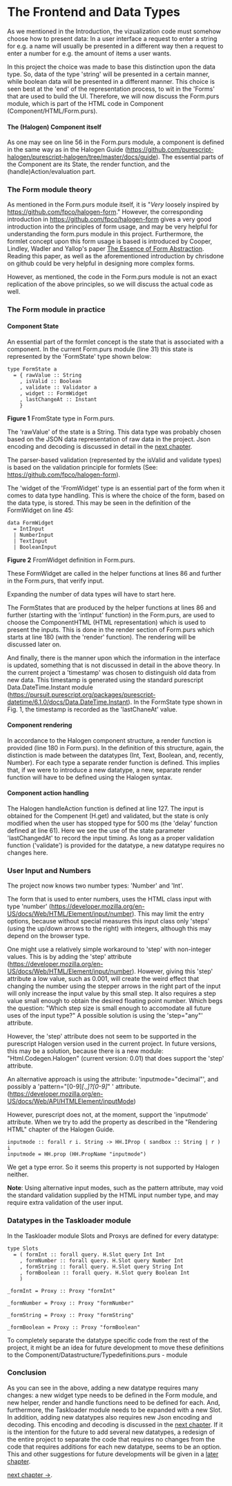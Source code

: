 # The Frontend and Data Types
As we mentioned in the Introduction, the vizualization code must somehow choose how to present data: In a user interface a request to enter a string for e.g. a name will usually be presented in a different way then a request to enter a number for e.g. the amount of items a user wants.

In this project the choice was made to base this distinction upon the data type. So, data of the type 'string' will be presented in a certain manner, while boolean data will be presented in a different manner. This choice is seen best at the 'end' of the representation process, to wit in the 'Forms' that are used to build the UI. Therefore, we will now discuss the Form.purs module, which is part of the HTML code in Component (Component/HTML/Form.purs).

#### The (Halogen) Component itself
As one may see on line 56 in the Form.purs module, a component is defined in the same way as in the Halogen Guide (https://github.com/purescript-halogen/purescript-halogen/tree/master/docs/guide).
The essential parts of the Component are its State, the render function, and the (handle)Action/evaluation part.

### The Form module theory
As mentioned in the Form.purs module itself, it is "*Very* loosely inspired by
https://github.com/fpco/halogen-form." However, the corresponding introduction in https://github.com/fpco/halogen-form gives a very good introduction into the principles of form usage, and may be very helpful for understanding the form.purs module in this project. Furthermore, the formlet concept upon this form usage is based is introduced by Cooper, Lindley, Wadler and Yallop's paper [The Essence of Form Abstraction](http://homepages.inf.ed.ac.uk/slindley/papers/formlets-essence.pdf). Reading this paper, as well as the aforementioned introduction by chrisdone on github could be very helpful in designing more complex forms. 

However, as mentioned, the code in the Form.purs module is not an exact replication of the above principles, so we will discuss the actual code as well.


### The Form module in practice
#### Component State
An essential part of the formlet concept is the state that is associated with a component. In the current Form.purs module (line 31) this state is represented by the 'FormState' type shown below:

```
type FormState a
  = { rawValue :: String
    , isValid :: Boolean
    , validate :: Validator a
    , widget :: FormWidget
    , lastChangeAt :: Instant
    }
```
**Figure 1**  FromState type in Form.purs.

The 'rawValue' of the state is a String. This data type was probably chosen based on the JSON data representation of raw data in the project. Json encoding and decoding is discussed in detail in the [next chapter](./JsonEncoding.md).

The parser-based validation (represented by the isValid and validate types) is based on the validation principle for formlets (See: https://github.com/fpco/halogen-form).

The 'widget of the 'FromWidget' type is an essential part of the form when it comes to data type handling. This is where the choice of the form, based on the data type, is stored. This may be seen in the definition of the FormWidget on line 45:
```
data FormWidget
  = IntInput
  | NumberInput
  | TextInput
  | BooleanInput
```
**Figure 2**  FromWidget definition in Form.purs.

These FormWidget are called in the helper functions at lines 86 and further in the Form.purs, that verify input.

Expanding the number of data types will have to start here.

The FormStates that are produced by the helper functions at lines 86 and further (starting with the 'intInput' function) in the Form.purs, are used to choose the ComponentHTML (HTML representation) which is used to present the inputs. This is done in the render section of Form.purs which starts at line 180 (with the 'render' function). The rendering will be discussed later on.


And finally, there is the manner upon which the information in the interface is updated, something that is not discussed in detail in the above theory. In the current project a 'timestamp' was chosen to distinguish old data from new data. This timestamp is generated using the standard purescript Data.DateTime.Instant module (https://pursuit.purescript.org/packages/purescript-datetime/6.1.0/docs/Data.DateTime.Instant). In the FormState type shown in Fig. 1, the timestamp is recorded as the 'lastChaneAt' value.

#### Component rendering
In accordance to the Halogen component structure, a render function is provided (line 180 in Form.purs). In the definition of this structure, again, the distinction is made between the datatypes (Int, Text, Boolean, and, recently, Number). For each type a separate render function is defined. This implies that, if we were to introduce a new datatype, a new, separate render function will have to be defined using the Halogen syntax.

#### Component action handling
The Halogen handleAction function is defined at line 127. The input is obtained for the Compenent (H.get) and validated, but the state is only modified when the user has stopped type for 500 ms (the 'delay' function defined at line 61). Here we see the use of the state parameter 'lastChangedAt' to record the input timing.
As long as a proper validation function ('validate') is provided for the datatype, a new datatype requires no changes here.

### User Input and Numbers
The project now knows two number types: 'Number' and 'Int'.

The form that is used to enter numbers, uses the HTML class input with type 'number' (https://developer.mozilla.org/en-US/docs/Web/HTML/Element/input/number). This may limit the entry options, because without special measures this input class only 'steps' (using the up/down arrows to the right) with integers, although this may depend on the browser type.

One might use a relatively simple workaround to 'step' with non-integer values. This is by adding the 'step' attribute (https://developer.mozilla.org/en-US/docs/Web/HTML/Element/input/number). However, giving this 'step' attribute a low value, such as 0.001, will create the weird effect that changing the number using the stepper arrows in the right part of the input will only increase the input value by this small step. It also requires a step value small enough to obtain the desired floating point number. Which begs the question: "Which step size is small enough to accomodate all future uses of the input type?" A possible solution is using the 'step="any"' attribute.

However, the 'step' attribute does not seem to be supported in the purescript Halogen version used in the current project. In future versions, this may be a solution, because there is a new module: "Html.Codegen.Halogen" (current version: 0.01) that does support the 'step' attribute.

An alternative approach is using the attribute: 'inputmode="decimal"', and possibly a 'pattern="[0-9]*[.,]?[0-9]*" ' attribute.
(https://developer.mozilla.org/en-US/docs/Web/API/HTMLElement/inputMode)

However, purescript does not, at the moment, support the 'inputmode' attribute.
When we try to add the property as described in the "Rendering HTML" chapter of the Halogen Guide.
```
inputmode :: forall r i. String -> HH.IProp ( sandbox :: String | r ) i
inputmode = HH.prop (HH.PropName "inputmode")
```
We get a type error. So it seems this property is not supported by Halogen neither.

**Note**: Using alternative input modes, such as the pattern attribute, may void the standard validation supplied by the HTML input number type, and may require extra validation of the user input.

### Datatypes in the Taskloader module
In the Taskloader module Slots and Proxys are defined for every datatype:
```
type Slots
  = ( formInt :: forall query. H.Slot query Int Int
    , formNumber :: forall query. H.Slot query Number Int
    , formString :: forall query. H.Slot query String Int
    , formBoolean :: forall query. H.Slot query Boolean Int
    )

_formInt = Proxy :: Proxy "formInt"

_formNumber = Proxy :: Proxy "formNumber"

_formString = Proxy :: Proxy "formString"

_formBoolean = Proxy :: Proxy "formBoolean"
```
To completely separate the datatype specific code from the rest of the project, it might be an idea for future development to move these definitions to the Component/Datastructure/Typedefinitions.purs - module

### Conclusion
As you can see in the above, adding a new datatype requires many changes: a new widget type needs to be defined in the Form module, and new helper, render and handle functions need to be defined for each. And, furthermore, the Taskloader module needs to be expanded with a new Slot. In addition, adding new datatypes also requires new Json encoding and decoding. This encoding and decoding is discussed in the [next chapter](./JsonEncoding.md).
If it is the intention for the future to add several new datatypes, a redesign of the entire project to separate the code that requires no changes from the code that requires additions for each new datatype, seems to be an option. This and other suggestions for future developments will be given in a [later chapter](./FutureDevelopments.md).

[next chapter ->](./JsonEncoding.md).